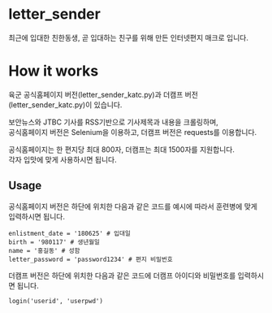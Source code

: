 # letter_sender

최근에 입대한 친한동생, 곧 입대하는 친구를 위해 만든 인터넷편지 매크로 입니다.  
  
# How it works
육군 공식홈페이지 버전(letter_sender_katc.py)과 더캠프 버전(letter_sender_katc.py)이 있습니다.  
    
보안뉴스와 JTBC 기사를 RSS기반으로 기사제목과 내용을 크롤링하며,  
공식홈페이지 버전은 Selenium을 이용하고, 더캠프 버전은 requests를 이용합니다.
  
공식홈페이지는 한 편지당 최대 800자, 더캠프는 최대 1500자를 지원합니다.  
각자 입맛에 맞게 사용하시면 됩니다.  

## Usage

공식홈페이지 버전은 하단에 위치한 다음과 같은 코드를 예시에 따라서 훈련병에 맞게 입력하시면 됩니다.
```
enlistment_date = '180625' # 입대일
birth = '980117' # 생년월일
name = '홍길동' # 성함
letter_password = 'password1234' # 편지 비밀번호
```
  
더캠프 버전은 하단에 위치한 다음과 같은 코드에 더캠프 아이디와 비밀번호를 입력하시면 됩니다.
```
login('userid', 'userpwd')
```
